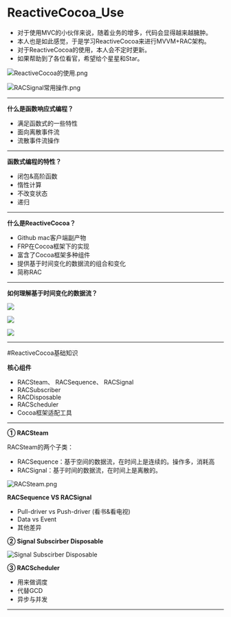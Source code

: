 # ReactiveCocoa_Use
* 对于使用MVC的小伙伴来说，随着业务的增多，代码会显得越来越臃肿。
* 本人也是如此感觉，于是学习ReactiveCocoa来进行MVVM+RAC架构。
* 对于ReactiveCocoa的使用，本人会不定时更新。
* 如果帮助到了各位看官，希望给个星星和Star。

![ReactiveCocoa的使用.png](https://upload-images.jianshu.io/upload_images/2779714-cf2b11aa654a4eeb.png?imageMogr2/auto-orient/strip%7CimageView2/2/w/1240)



![RACSignal常用操作.png](https://upload-images.jianshu.io/upload_images/2779714-7cd84f72e4898f0e.png?imageMogr2/auto-orient/strip%7CimageView2/2/w/1240)

***

**什么是函数响应式编程？**

* 满足函数式的一些特性
* 面向离散事件流
* 流散事件流操作
***
**函数式编程的特性？**

* 闭包&高阶函数
* 惰性计算
* 不改变状态
* 递归
***
**什么是ReactiveCocoa？**

* Github mac客户端副产物
* FRP在Cocoa框架下的实现
* 富含了Cocoa框架多种组件
* 提供基于时间变化的数据流的组合和变化
* 简称RAC

***

**如何理解基于时间变化的数据流？**

![](https://upload-images.jianshu.io/upload_images/2779714-ba9ea0e656c6ed1d.png?imageMogr2/auto-orient/strip%7CimageView2/2/w/400)

![](https://upload-images.jianshu.io/upload_images/2779714-ee80c10eb5bed22b.png?imageMogr2/auto-orient/strip%7CimageView2/2/w/400)

![](https://upload-images.jianshu.io/upload_images/2779714-c1b34498b9714adf.png?imageMogr2/auto-orient/strip%7CimageView2/2/w/400)
***


#ReactiveCocoa基础知识

**核心组件**

* RACSteam、 RACSequence、 RACSignal
* RACSubscriber
* RACDisposable
* RACScheduler
* Cocoa框架适配工具

***

**① RACSteam**

RACSteam的两个子类：
* RACSequence：基于空间的数据流，在时间上是连续的。操作多，消耗高
* RACSignal：基于时间的数据流，在时间上是离散的。

![RACSteam.png](https://upload-images.jianshu.io/upload_images/2779714-ed5727e933d6e6d7.png?imageMogr2/auto-orient/strip%7CimageView2/2/w/400)


**RACSequence VS RACSignal**
* Pull-driver vs Push-driver  (看书&看电视)
* Data vs Event
* 其他差异

**② Signal Subscirber Disposable**

![Signal Subscirber Disposable](https://upload-images.jianshu.io/upload_images/2779714-47e25f65594c92ae.png?imageMogr2/auto-orient/strip%7CimageView2/2/w/400)

**③ RACScheduler**

* 用来做调度
* 代替GCD
*  异步与并发

***

